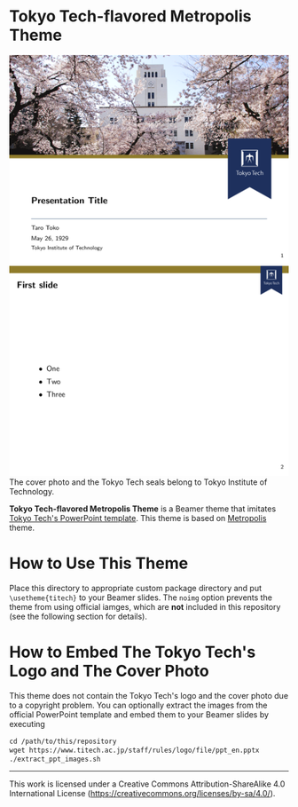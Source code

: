 # Tokyo Tech-flavored Metropolis Theme
![](misc/preview_1.png)
![](misc/preview_2.png)
The cover photo and the Tokyo Tech seals belong to Tokyo Institute of Technology.

**Tokyo Tech-flavored Metropolis Theme** is a Beamer theme that imitates [Tokyo Tech's PowerPoint template](https://www.titech.ac.jp/staff/rules/logo/file/ppt_en.pptx).
This theme is based on [Metropolis](https://github.com/matze/mtheme) theme.

# How to Use This Theme
Place this directory to appropriate custom package directory and put `\usetheme{titech}` to your Beamer slides.
The `noimg` option prevents the theme from using official iamges, which are **not** included in this repository (see the following section for details).

# How to Embed The Tokyo Tech's Logo and The Cover Photo
This theme does not contain the Tokyo Tech's logo and the cover photo due to a copyright problem.
You can optionally extract the images from the official PowerPoint template and embed them to your Beamer slides by executing

```
cd /path/to/this/repository
wget https://www.titech.ac.jp/staff/rules/logo/file/ppt_en.pptx
./extract_ppt_images.sh
```


---

This work is licensed under a Creative Commons Attribution-ShareAlike 4.0 International License (https://creativecommons.org/licenses/by-sa/4.0/).
